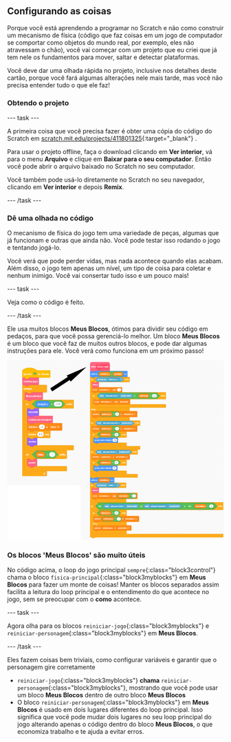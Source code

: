 ## Configurando as coisas

Porque você está aprendendo a programar no Scratch e não como construir um mecanismo de física (código que faz coisas em um jogo de computador se comportar como objetos do mundo real, por exemplo, eles não atravessam o chão), você vai começar com um projeto que eu criei que já tem nele os fundamentos para mover, saltar e detectar plataformas.

Você deve dar uma olhada rápida no projeto, inclusive nos detalhes deste cartão, porque você fará algumas alterações nele mais tarde, mas você não precisa entender tudo o que ele faz!

### Obtendo o projeto

--- task ---

A primeira coisa que você precisa fazer é obter uma cópia do código do Scratch em [scratch.mit.edu/projects/411801325](https://scratch.mit.edu/projects/411801325){:target="_blank"} .

Para usar o projeto offline, faça o download clicando em **Ver interior**, vá para o menu **Arquivo** e clique em **Baixar para o seu computador**. Então você pode abrir o arquivo baixado no Scratch no seu computador.

Você também pode usá-lo diretamente no Scratch no seu navegador, clicando em **Ver interior** e depois **Remix**.

--- /task ---

### Dê uma olhada no código

O mecanismo de física do jogo tem uma variedade de peças, algumas que já funcionam e outras que ainda não. Você pode testar isso rodando o jogo e tentando jogá-lo.

Você verá que pode perder vidas, mas nada acontece quando elas acabam. Além disso, o jogo tem apenas um nível, um tipo de coisa para coletar e nenhum inimigo. Você vai consertar tudo isso e um pouco mais!

--- task ---

Veja como o código é feito.

--- /task ---

Ele usa muitos blocos **Meus Blocos**, ótimos para dividir seu código em pedaços, para que você possa gerenciá-lo melhor. Um bloco **Meus Blocos** é um bloco que você faz de muitos outros blocos, e pode dar algumas instruções para ele. Você verá como funciona em um próximo passo!

![](images/setup2and3.png)

### Os blocos 'Meus Blocos' são muito úteis

No código acima, o loop do jogo principal `sempre`{:class="block3control"} chama o bloco `fisica-principal`{:class="block3myblocks"} em **Meus Blocos** para fazer um monte de coisas! Manter os blocos separados assim facilita a leitura do loop principal e o entendimento do que acontece no jogo, sem se preocupar com o **como** acontece.

--- task ---

Agora olha para os blocos `reiniciar-jogo`{:class="block3myblocks"} e `reiniciar-personagem`{:class="block3myblocks"} em **Meus Blocos**.

--- /task ---

Eles fazem coisas bem triviais, como configurar variáveis e garantir que o personagem gire corretamente

- `reiniciar-jogo`{:class="block3myblocks"} **chama** `reiniciar-personagem`{:class="block3myblocks"}, mostrando que você pode usar um bloco **Meus Blocos** dentro de outro bloco **Meus Blocos**
- O bloco `reiniciar-personagem`{:class="block3myblocks"} em **Meus Blocos** é usado em dois lugares diferentes do loop principal. Isso significa que você pode mudar dois lugares no seu loop principal do jogo alterando apenas o código dentro do bloco **Meus Blocos**, o que economiza trabalho e te ajuda a evitar erros.